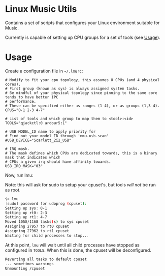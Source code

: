 # Linux Music Utils

Contains a set of scripts that configures your Linux environment suitable for Music.

Currently is capable of setting up CPU groups for a set of tools (see [Usage][usage]).

[usage]: #usage

# Usage

Create a configuration file in `~/.lmurc`:

```
# Modify to fit your cpu topology, this assumes 8 CPUs (and 4 physical cores).
# First group (known as sys) is always assigned system tasks.
# Be mindful of your physical topology since pinning to the same core tends to have better IPC
# performance.
# These can be specified either as ranges (1-4), or as groups (1,3-4).
CPUS="0-1 2-3 4-7"

# List of tools and which group to map them to <tool>:<id>
TOOLS="qjackctl:0 ardour5:1"

# USB MODEL_ID name to apply priority for
# Find out your model ID through 'nmu-usb-scan'
#USB_DEVICE="Scarlett_2i2_USB"

# IRQ mask.
# The mask defines which CPUs are dedicated towards, this is a binary mask that indicates which
# CPUs a given irq should have affinity towards.
USB_IRQ_MASK="03"
```

Now, run lmu:

Note: this will ask for sudo to setup your cpuset's, but tools _will not_ be run as root.

```bash
$> lmu
[sudo] password for udoprog (cpuset):
Setting up sys: 0-1
Setting up rt0: 2-3
Setting up rt1: 4-7
Moved 1058/1168 tasks(s) to sys cpuset
Assigning 27957 to rt0 cpuset
Assigning 27962 to rt1 cpuset
Waiting for child processes to stop...
```

At this point, `lmu` will wait until all child processes have stopped as configured in `TOOLS`.
When this is done, the cpuset will be deconfigured.

```bash
Reverting all tasks to default cpuset
... sometimes warnings
Unmounting /cpuset
```
